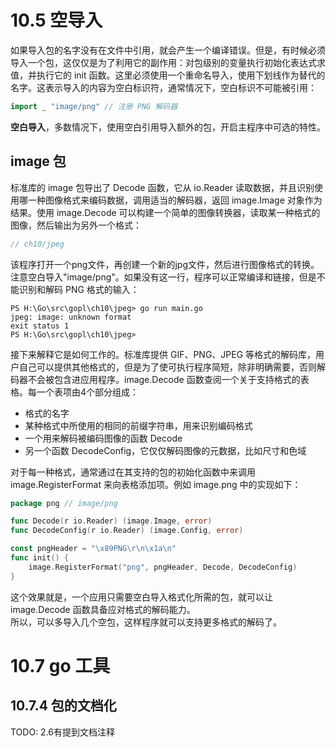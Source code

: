 # 10.5 空导入
如果导入包的名字没有在文件中引用，就会产生一个编译错误。但是，有时候必须导入一个包，这仅仅是为了利用它的副作用：对包级别的变量执行初始化表达式求值，并执行它的 init 函数。这里必须使用一个重命名导入，使用下划线作为替代的名字。这表示导入的内容为空白标识符，通常情况下，空白标识不可能被引用：
```go
import _ "image/png" // 注册 PNG 解码器
```
**空白导入**，多数情况下，使用空白引用导入额外的包，开启主程序中可选的特性。  

## image 包
标准库的 image 包导出了 Decode 函数，它从 io\.Reader 读取数据，并且识别使用哪一种图像格式来编码数据，调用适当的解码器，返回 image\.Image 对象作为结果。使用 image\.Decode 可以构建一个简单的图像转换器，读取某一种格式的图像，然后输出为另外一个格式：
```go
// ch10/jpeg
```
该程序打开一个png文件，再创建一个新的jpg文件，然后进行图像格式的转换。  
注意空白导入"image/png"。如果没有这一行，程序可以正常编译和链接，但是不能识别和解码 PNG 格式的输入：
```
PS H:\Go\src\gopl\ch10\jpeg> go run main.go
jpeg: image: unknown format
exit status 1
PS H:\Go\src\gopl\ch10\jpeg>
```

接下来解释它是如何工作的。标准库提供 GIF、PNG、JPEG 等格式的解码库，用户自己可以提供其他格式的，但是为了使可执行程序简短，除非明确需要，否则解码器不会被包含进应用程序。image\.Decode 函数查阅一个关于支持格式的表格。每一个表项由4个部分组成：
+ 格式的名字
+ 某种格式中所使用的相同的前缀字符串，用来识别编码格式
+ 一个用来解码被编码图像的函数 Decode
+ 另一个函数 DecodeConfig，它仅仅解码图像的元数据，比如尺寸和色域

对于每一种格式，通常通过在其支持的包的初始化函数中来调用 image\.RegisterFormat 来向表格添加项。例如 image\.png 中的实现如下：
```go
package png // image/png

func Decode(r io.Reader) (image.Image, error)
func DecodeConfig(r io.Reader) (image.Config, error)

const pngHeader = "\x89PNG\r\n\x1a\n"
func init() {
	image.RegisterFormat("png", pngHeader, Decode, DecodeConfig)
}
```
这个效果就是，一个应用只需要空白导入格式化所需的包，就可以让 image\.Decode 函数具备应对格式的解码能力。  
所以，可以多导入几个空包，这样程序就可以支持更多格式的解码了。  

# 10.7 go 工具

## 10.7.4 包的文档化
TODO: 2.6有提到文档注释